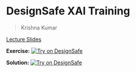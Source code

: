# DesignSafe XAI Training

> Krishna Kumar

[Lecture Slides](lecture-slides.pdf)

**Exercise:** 
[![Try on DesignSafe](https://raw.githubusercontent.com/DesignSafe-Training/xai/main/DesignSafe-Badge.svg)](https://jupyter.designsafe-ci.org/hub/user-redirect/lab/tree/CommunityData/Training/xai/01-classification-exercise.ipynb)

**Solution:** [![Try on DesignSafe](https://raw.githubusercontent.com/DesignSafe-Training/xai/main/DesignSafe-Badge.svg)](https://jupyter.designsafe-ci.org/hub/user-redirect/lab/tree/CommunityData/Training/xai/01-classification.ipynb)